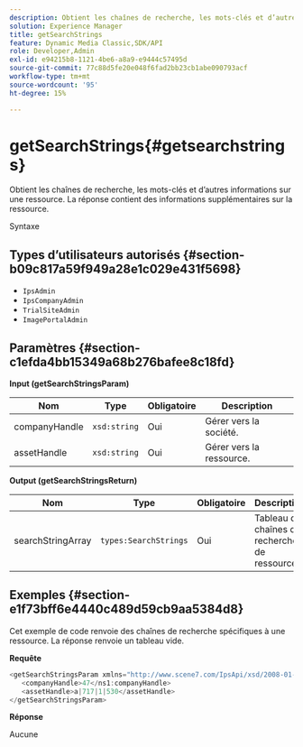 ```yaml
---
description: Obtient les chaînes de recherche, les mots-clés et d’autres informations sur une ressource. La réponse contient des informations supplémentaires sur la ressource.
solution: Experience Manager
title: getSearchStrings
feature: Dynamic Media Classic,SDK/API
role: Developer,Admin
exl-id: e94215b8-1121-4be6-a8a9-e9444c57495d
source-git-commit: 77c88d5fe20e048f6fad2bb23cb1abe090793acf
workflow-type: tm+mt
source-wordcount: '95'
ht-degree: 15%

---
```


# getSearchStrings{#getsearchstrings}

Obtient les chaînes de recherche, les mots-clés et d’autres informations sur une ressource. La réponse contient des informations supplémentaires sur la ressource.

Syntaxe

## Types d’utilisateurs autorisés {#section-b09c817a59f949a28e1c029e431f5698}

* `IpsAdmin`
* `IpsCompanyAdmin`
* `TrialSiteAdmin`
* `ImagePortalAdmin`

## Paramètres {#section-c1efda4bb15349a68b276bafee8c18fd}

**Input (getSearchStringsParam)**

| Nom | Type | Obligatoire | Description |
|---|---|---|---|
| companyHandle | `xsd:string` | Oui | Gérer vers la société. |
| assetHandle | `xsd:string` | Oui | Gérer vers la ressource. |

**Output (getSearchStringsReturn)**

| Nom | Type | Obligatoire | Description |
|---|---|---|---|
| searchStringArray | `types:SearchStrings` | Oui | Tableau de chaînes de recherche de ressources. |

## Exemples {#section-e1f73bff6e4440c489d59cb9aa5384d8}

Cet exemple de code renvoie des chaînes de recherche spécifiques à une ressource. La réponse renvoie un tableau vide.

**Requête**

```java
<getSearchStringsParam xmlns="http://www.scene7.com/IpsApi/xsd/2008-01-15">
   <companyHandle>47</ns1:companyHandle>
   <assetHandle>a|717|1|530</assetHandle>
</getSearchStringsParam>
```

**Réponse**

Aucune

